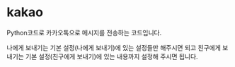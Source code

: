 # kakao

Python코드로 카카오톡으로 메시지를 전송하는 코드입니다.

나에게 보내기는 기본 설정(나에게 보내기)에 있는 설정들만 해주시면 되고
친구에게 보내기는 기본 설정(친구에게 보내기)에 있는 내용까지 설정해 주시면 됩니다.
